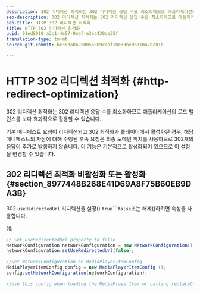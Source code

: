```yaml
---
description: 302 리디렉션 최적화는 302 리디렉션 응답 수를 최소화하므로 애플리케이션의 로드 밸런스를 보다 효과적으로 활용할 수 있습니다.
seo-description: 302 리디렉션 최적화는 302 리디렉션 응답 수를 최소화하므로 애플리케이션의 로드 밸런스를 보다 효과적으로 활용할 수 있습니다.
seo-title: HTTP 302 리디렉션 최적화
title: HTTP 302 리디렉션 최적화
uuid: 91ed8919-a3c1-4e57-9eaf-e3ba430de35f
translation-type: tm+mt
source-git-commit: bc35da8b258056809ceaf18e33bed631047bc81b

---
```



# HTTP 302 리디렉션 최적화 {#http-redirect-optimization}

302 리디렉션 최적화는 302 리디렉션 응답 수를 최소화하므로 애플리케이션의 로드 밸런스를 보다 효과적으로 활용할 수 있습니다.

기본 매니페스트 요청이 리디렉션되고 302 최적화가 플레이어에서 활성화된 경우, 해당 매니페스트의 자산에 대해 수행된 후속 요청은 최종 도메인 위치를 사용하므로 302개의 응답이 추가로 발생하지 않습니다. 이 기능은 기본적으로 활성화되어 있으므로 이 설정을 변경할 수 있습니다.

## 302 리디렉션 최적화 비활성화 또는 활성화 {#section_8977448B268E41D69A8F75B60EB9DA3B}

302 `useRedirectedUrl` 리디렉션을 설정() `true``false`또는 해제()하려면 속성을 사용합니다.

<!--<a id="example_888749F70C8A43279D06A29BD68E7E4D"></a>-->

예:

```java
// Set useRedirectedUrl property to false 
NetworkConfiguration networkConfiguration = new NetworkConfiguration(); 
networkConfiguration.setUseRedirectedUrl(false); 
 
//Set NetworkConfiguration on MediaPlayerItemConfig 
MediaPlayerItemConfig config = new MediaPlayerItemConfig (); 
config.setNetworkConfiguration(networkConfiguration); 
 
//Use this config when loading the MediaPlayerItem or calling replaceCurrentResource
```
